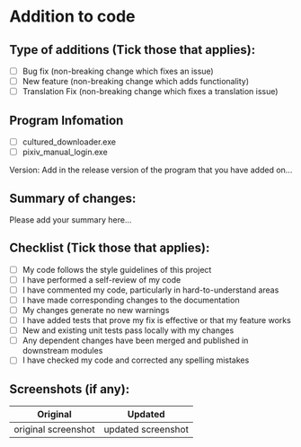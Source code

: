 # Addition to code

## Type of additions (Tick those that applies):

- [ ] Bug fix (non-breaking change which fixes an issue)
- [ ] New feature (non-breaking change which adds functionality)
- [ ] Translation Fix (non-breaking change which fixes a translation issue)

## Program Infomation

<!-- Which program did you add on to? -->
- [ ] cultured_downloader.exe
- [ ] pixiv_manual_login.exe

Version: Add in the release version of the program that you have added on...

## Summary of changes:

Please add your summary here...

## Checklist (Tick those that applies):

- [ ] My code follows the style guidelines of this project
- [ ] I have performed a self-review of my code
- [ ] I have commented my code, particularly in hard-to-understand areas
- [ ] I have made corresponding changes to the documentation
- [ ] My changes generate no new warnings
- [ ] I have added tests that prove my fix is effective or that my feature works
- [ ] New and existing unit tests pass locally with my changes
- [ ] Any dependent changes have been merged and published in downstream modules
- [ ] I have checked my code and corrected any spelling mistakes

## Screenshots (if any):

<!-- This is used for comparing any changes via screenshots -->
| Original            | Updated            |
| ------------------- |:------------------:|
| original screenshot | updated screenshot |